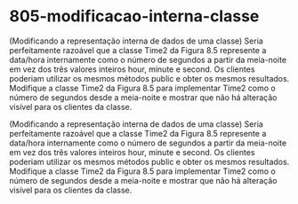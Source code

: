 # 805-modificacao-interna-classe
(Modificando a representação interna de dados de uma classe) Seria perfeitamente razoável que a classe Time2 da Figura 8.5 represente a data/hora internamente como o número de segundos a partir da meia-noite em vez dos três valores inteiros hour, minute e second. Os clientes poderiam utilizar os mesmos métodos public e obter os mesmos resultados. Modifique a classe Time2 da Figura 8.5 para implementar Time2 como o número de segundos desde a meia-noite e mostrar que não há alteração visível para os clientes da classe.

(Modificando a representação interna de dados de uma classe) Seria perfeitamente razoável que a classe Time2 da Figura 8.5
represente a data/hora internamente como o número de segundos a partir da meia-noite em vez dos três valores inteiros hour, minute
e second. Os clientes poderiam utilizar os mesmos métodos public e obter os mesmos resultados. Modifique a classe Time2 da Figura
8.5 para implementar Time2 como o número de segundos desde a meia-noite e mostrar que não há alteração visível para os clientes da
classe.
